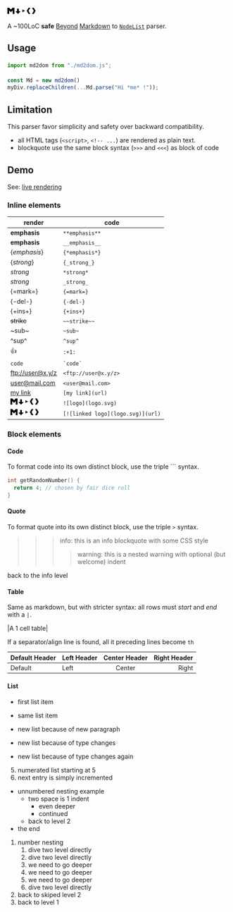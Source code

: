 ![logo](logo.svg)

A ~100LoC **safe** [Beyond](https://www.johnmacfarlane.net/beyond-markdown.html) [Markdown](https://spec.commonmark.org/)
to [`NodeList`](https://developer.mozilla.org/en-US/docs/Web/API/NodeList) parser.

## Usage

```usage.ts
import md2dom from "./md2dom.js";

const Md = new md2dom()
myDiv.replaceChildren(...Md.parse("Hi *me* !"));
```

## Limitation

This parser favor simplicity and safety over backward compatibility.

- all HTML tags (`<script>`, `<!-- ...`) are rendered as plain text.
- blockquote use the same block syntax (`>>>` and `<<<`) as block of code

## Demo

See: [live rendering](//yne.fr/md2dom)

### Inline elements

| render             | code                 |
| ------             | ----                 |
| **emphasis**       | `**emphasis**`       |
| __emphasis__       | `__emphasis__`       |
| {*emphasis*}       | `{*emphasis*}`       |
| {_strong_}         | `{_strong_}`         |
| *strong*           | `*strong*`           |
| _strong_           | `_strong_`           |
| {=mark=}           | `{=mark=}`           |
| {-del-}            | `{-del-}`            |
| {+ins+}            | `{+ins+}`            |
| ~~strike~~         | `~~strike~~`         |
| ~sub~              | `~sub~`              |
| ^sup^              | `^sup^`              |
| :+1:               | `:+1:`               |
| `code`             | `` `code` ``         |
| <ftp://user@x.y/z> | `<ftp://user@x.y/z>` |
| <user@mail.com>    | `<user@mail.com>`    |
| [my link](url)     | `[my link](url)`     |
| ![logo](logo.svg)  | `![logo](logo.svg)`  |
| [![linked logo](logo.svg)](url) | `[![linked logo](logo.svg)](url)` |

### Block elements

#### Code

To format code into its own distinct block, use the triple ``` syntax.

```prng.c
int getRandomNumber() {
  return 4; // chosen by fair dice roll
}
```

#### Quote

To format quote into its own distinct block, use the triple `>` syntax.

>>>info:
this is an info blockquote with some CSS style
  >>>>warning:
  this is a nested warning with optional (but welcome) indent
  >>>>
back to the info level
>>>

#### Table

Same as markdown, but with stricter syntax: all rows must *start* and *end* with a `|`.

|A 1 cell table|

If a separator/align line is found, all it preceding lines become `th`

|Default Header | Left Header | Center Header | Right Header |
|-------        | :----       | :------:      | -----:       |
|Default        | Left        | Center        | Right        |

#### List

- first list item
- same list item

- new list because of new paragraph
* new list because of type changes
+ new list because of type changes again

5. numerated list starting at 5
2. next entry is simply incremented 

- unnumbered nesting example
  - two space is 1 indent
    -  even deeper
    -  continued
  - back to level 2
- the end

1. number nesting
    1. dive two level directly
    1. dive two level directly
      1. we need to go deeper
      2. we need to go deeper
      1. we need to go deeper
    3. dive two level directly
  1. back to skiped level 2
1. back to level 1
  
